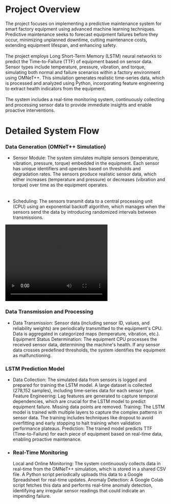 <h1>Project Overview</h1>
The project focuses on implementing a predictive maintenance system for smart factory equipment using advanced machine learning techniques. Predictive maintenance seeks to forecast equipment failures before they occur, minimizing unplanned downtime, cutting maintenance costs, extending equipment lifespan, and enhancing safety.
<br><br>
The project employs Long Short-Term Memory (LSTM) neural networks to predict the Time-to-Failure (TTF) of equipment based on sensor data. Sensor types include temperature, pressure, vibration, and torque, simulating both normal and failure scenarios within a factory environment using OMNeT++. This simulation generates realistic time-series data, which is processed and analyzed using Python, incorporating feature engineering to extract health indicators from the equipment.
<br><br>
The system includes a real-time monitoring system, continuously collecting and processing sensor data to provide immediate insights and enable proactive interventions.

<h1>Detailed System Flow</h1>

<h3> Data Generation (OMNeT++ Simulation)</h3>
<ul>
<li>Sensor Module: The system simulates multiple sensors (temperature, vibration, pressure, torque) embedded in the equipment. Each sensor has unique identifiers and operates based on thresholds and degradation rates. The sensors produce realistic sensor data, which either increases (temperature and pressure) or decreases (vibration and torque) over time as the equipment operates.</li>
<br><br>
<li>Scheduling: The sensors transmit data to a central processing unit (CPU) using an exponential backoff algorithm, which manages when the sensors send the data by introducing randomized intervals between transmissions.</li>
</ul>

<video width="320" height="240" controls>
  <source src="https://github.com/soominimini/ECE659/blob/main/sensor_test.mp4" type="video/mp4">
</video>
<h3>Data Transmission and Processing</h3>
<ul>
<li>Data Transmission: Sensor data (including sensor ID, values, and reliability weights) are periodically transmitted to the equipment's CPU. Data is aggregated in categorized maps (temperature, vibration, etc.).
Equipment Status Determination: The equipment CPU processes the received sensor data, determining the machine's health. If any sensor data crosses predefined thresholds, the system identifies the equipment as malfunctioning.</li>
</ul>
<h3>LSTM Prediction Model</h3>
<ul>
<li>Data Collection: The simulated data from sensors is logged and prepared for training the LSTM model. A large dataset is collected (278,152 samples), including time-series data for each sensor type.
Feature Engineering: Lag features are generated to capture temporal dependencies, which are crucial for the LSTM model to predict equipment failure. Missing data points are removed.
Training: The LSTM model is trained with multiple layers to capture the complex patterns in sensor data. The training includes techniques like dropout to avoid overfitting and early stopping to halt training when validation performance plateaus.
Prediction: The trained model predicts TTF (Time-to-Failure) for each piece of equipment based on real-time data, enabling proactive maintenance.</li></ul>

<ul>
<li><h3>Real-Time Monitoring</h3>
Local and Online Monitoring: The system continuously collects data in real-time from the OMNeT++ simulation, which is stored in a shared CSV file. A Python script periodically uploads this data to a Google Spreadsheet for real-time updates.
Anomaly Detection: A Google Colab script fetches this data and performs real-time anomaly detection, identifying any irregular sensor readings that could indicate an impending failure.</li></ul>
